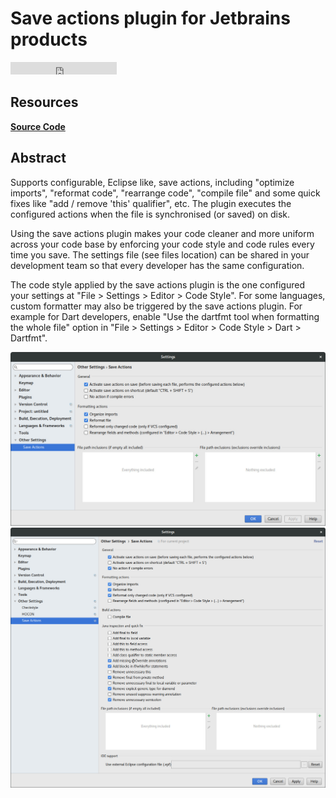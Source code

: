 # Save actions plugin for Jetbrains products

<iframe src="https://ghbtns.com/github-btn.html?user=dubreuia&repo=intellij-plugin-save-actions&type=star&count=true" frameborder="0" scrolling="0" width="170px" height="20px"></iframe>

## Resources

<span class="icon icon-github">**[Source Code](https://github.com/dubreuia/intellij-plugin-save-actions)**</span>

## Abstract

Supports configurable, Eclipse like, save actions, including "optimize imports", "reformat code", "rearrange code", "compile file" and some quick fixes like "add / remove 'this' qualifier", etc. The plugin executes the configured actions when the file is synchronised (or saved) on disk.

Using the save actions plugin makes your code cleaner and more uniform across your code base by enforcing your code style and code rules every time you save. The settings file (see files location) can be shared in your development team so that every developer has the same configuration.

The code style applied by the save actions plugin is the one configured your settings at "File > Settings > Editor > Code Style". For some languages, custom formatter may also be triggered by the save actions plugin. For example for Dart developers, enable "Use the dartfmt tool when formatting the whole file" option in "File > Settings > Editor > Code Style > Dart > Dartfmt".

![Intellij Save Actions Plugin Settings Page](intellij-save-actions-plugin-settings-page.jpg)
![Intellij Save Actions Plugin Settings Page Java](intellij-save-actions-plugin-settings-page-java.jpg)

